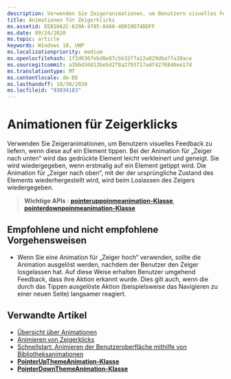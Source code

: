 ```yaml
---
description: Verwenden Sie Zeigeranimationen, um Benutzern visuelles Feedback zu liefern, wenn diese auf ein Element tippen.
title: Animationen für Zeigerklicks
ms.assetid: EEB10A2C-629A-4705-8468-4D019D74DDFF
ms.date: 09/24/2020
ms.topic: article
keywords: Windows 10, UWP
ms.localizationpriority: medium
ms.openlocfilehash: 1f2d6367ebd8e87cbb32f7a12a829dba7fa38ace
ms.sourcegitcommit: a3bbd3dd13be5d2f8a2793717adf4276840ee17d
ms.translationtype: MT
ms.contentlocale: de-DE
ms.lasthandoff: 10/30/2020
ms.locfileid: "93034183"
---
```

# <a name="pointer-click-animations"></a>Animationen für Zeigerklicks



Verwenden Sie Zeigeranimationen, um Benutzern visuelles Feedback zu liefern, wenn diese auf ein Element tippen. Bei der Animation für „Zeiger nach unten“ wird das gedrückte Element leicht verkleinert und geneigt. Sie wird wiedergegeben, wenn erstmalig auf ein Element getippt wird. Die Animation für „Zeiger nach oben“, mit der der ursprüngliche Zustand des Elements wiederhergestellt wird, wird beim Loslassen des Zeigers wiedergegeben.


> **Wichtige APIs** : [**pointeruppoinmeanimation-Klasse**](/uwp/api/Windows.UI.Xaml.Media.Animation.PointerUpThemeAnimation), [**pointerdownpoinmeanimation-Klasse**](/uwp/api/Windows.UI.Xaml.Media.Animation.PointerDownThemeAnimation)


## <a name="dos-and-donts"></a>Empfohlene und nicht empfohlene Vorgehensweisen

-   Wenn Sie eine Animation für „Zeiger hoch“ verwenden, sollte die Animation ausgelöst werden, nachdem der Benutzer den Zeiger losgelassen hat. Auf diese Weise erhalten Benutzer umgehend Feedback, dass ihre Aktion erkannt wurde. Dies gilt auch, wenn die durch das Tippen ausgelöste Aktion (beispielsweise das Navigieren zu einer neuen Seite) langsamer reagiert.

## <a name="related-articles"></a>Verwandte Artikel

* [Übersicht über Animationen](./xaml-animation.md)
* [Animieren von Zeigerklicks](/previous-versions/windows/apps/jj649432(v=win.10))
* [Schnellstart: Animieren der Benutzeroberfläche mithilfe von Bibliotheksanimationen](/previous-versions/windows/apps/hh452703(v=win.10))
* [**PointerUpThemeAnimation-Klasse**](/uwp/api/Windows.UI.Xaml.Media.Animation.PointerUpThemeAnimation)
* [**PointerDownThemeAnimation-Klasse**](/uwp/api/Windows.UI.Xaml.Media.Animation.PointerDownThemeAnimation)

 

 
